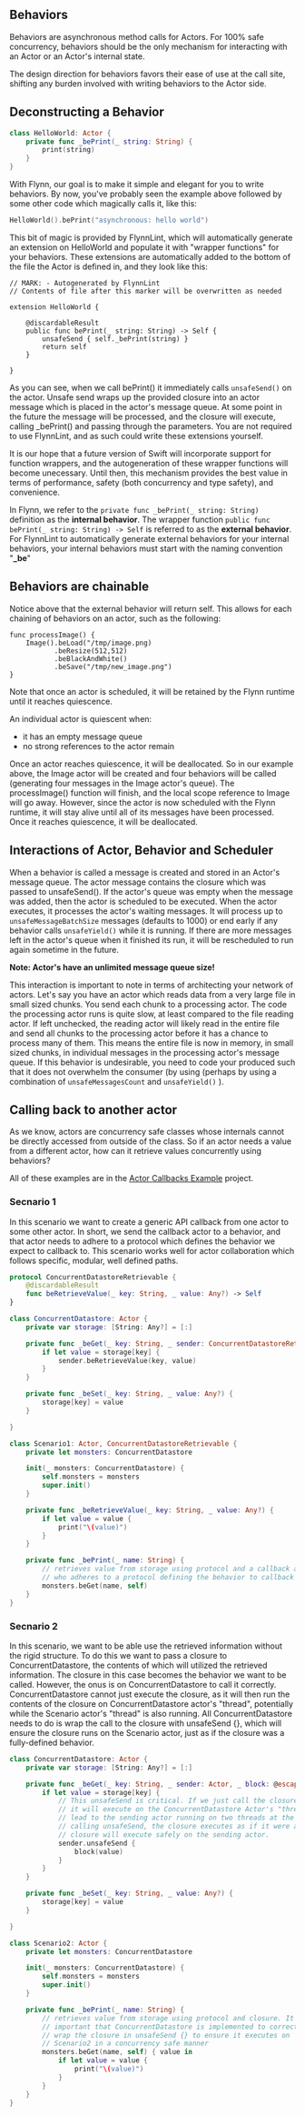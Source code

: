 ## Behaviors

Behaviors are asynchronous method calls for Actors. For 100% safe concurrency, behaviors should be the only mechanism for interacting with an Actor or an Actor's internal state.

The design direction for behaviors favors their ease of use at the call site, shifting any burden involved with writing behaviors to the Actor side.


## Deconstructing a Behavior

```swift
class HelloWorld: Actor {
    private func _bePrint(_ string: String) {
        print(string)
    }
}
```

With Flynn, our goal is to make it simple and elegant for you to write behaviors. By now, you've probably seen the example above followed by some other code which magically calls it, like this:

```swift
HelloWorld().bePrint("asynchronous: hello world")
```

This bit of magic is provided by FlynnLint, which will automatically generate an extension on HelloWorld and populate it with "wrapper functions" for your behaviors.  These extensions are automatically added to the bottom of the file the Actor is defined in, and they look like this:

```
// MARK: - Autogenerated by FlynnLint
// Contents of file after this marker will be overwritten as needed

extension HelloWorld {

    @discardableResult
    public func bePrint(_ string: String) -> Self {
        unsafeSend { self._bePrint(string) }
        return self
    }

}
```

As you can see, when we call bePrint() it immediately calls ```unsafeSend()``` on the actor. Unsafe send wraps up the provided closure into an actor message which is placed in the actor's message queue. At some point in the future the message will be processed, and the closure will execute, calling _bePrint() and passing through the parameters.  You are not required to use FlynnLint, and as such could write these extensions yourself.

It is our hope that a future version of Swift will incorporate support for function wrappers, and the autogeneration of these wrapper functions will become unecessary.  Until then, this mechanism provides the best value in terms of performance, safety (both concurrency and type safety), and convenience.

In Flynn, we refer to the ```private func _bePrint(_ string: String)``` definition as the **internal behavior**.  The wrapper function ```public func bePrint(_ string: String) -> Self``` is referred to as the **external behavior**.  For FlynnLint to automatically generate external behaviors for your internal behaviors, your internal behaviors must start with the naming convention "**_be**"

## Behaviors are chainable

Notice above that the external behavior will return self. This allows for each chaining of behaviors on an actor, such as the following:

```
func processImage() {
    Image().beLoad("/tmp/image.png)
           .beResize(512,512)
           .beBlackAndWhite()
           .beSave("/tmp/new_image.png")
}
```

Note that once an actor is scheduled, it will be retained by the Flynn runtime until it reaches quiescence.

An individual actor is quiescent when:

- it has an empty message queue
- no strong references to the actor remain

Once an actor reaches quiescence, it will be deallocated. So in our example above, the Image actor will be created and four behaviors will be called (generating four messages in the Image actor's queue).  The processImage() function will finish, and the local scope reference to Image will go away. However, since the actor is now scheduled with the Flynn runtime, it will stay alive until all of its messages have been processed. Once it reaches quiescence, it will be deallocated.


## Interactions of Actor, Behavior and Scheduler

When a behavior is called a message is created and stored in an Actor's message queue.  The actor message contains the closure which was passed to unsafeSend(). If the actor's queue was empty when the message was added, then the actor is scheduled to be executed.  When the actor executes, it processes the actor's waiting messages.  It will process up to ```unsafeMessageBatchSize``` messages (defaults to 1000) or end early if any behavior calls ```unsafeYield()``` while it is running.  If there are more messages left in the actor's queue when it finished its run, it will be rescheduled to run again sometime in the future.

**Note: Actor's have an unlimited message queue size!**

This interaction is important to note in terms of architecting your network of actors. Let's say you have an actor which reads data from a very large file in small sized chunks. You send each chunk to a processing actor. The code the processing actor runs is quite slow, at least compared to the file reading actor. If left unchecked, the reading actor will likely read in the entire file and send all chunks to the processing actor before it has a chance to process many of them. This means the entire file is now in memory, in small sized chunks, in individual messages in the processing actor's message queue.  If this behavior is undesirable, you need to code your produced such that it does not overwhelm the consumer (by using (perhaps by using a combination of ```unsafeMessagesCount``` and ```unsafeYield()``` ).

## Calling back to another actor

As we know, actors are concurrency safe classes whose internals cannot be directly accessed from outside of the class. So if an actor needs a value from a different actor, how can it retrieve values concurrently using behaviors?

All of these examples are in the [Actor Callbacks Example](../Examples/ActorCallbacks) project.

### Secnario 1

In this scenario we want to create a generic API callback from one actor to some other actor.  In short, we send the callback actor to a behavior, and that actor needs to adhere to a protocol which defines the behavior we expect to callback to. This scenario works well for actor collaboration which follows specific, modular, well defined paths.

```swift
protocol ConcurrentDatastoreRetrievable {
    @discardableResult
    func beRetrieveValue(_ key: String, _ value: Any?) -> Self
}

class ConcurrentDatastore: Actor {
    private var storage: [String: Any?] = [:]

    private func _beGet(_ key: String, _ sender: ConcurrentDatastoreRetrievable) {
        if let value = storage[key] {
            sender.beRetrieveValue(key, value)
        }
    }

    private func _beSet(_ key: String, _ value: Any?) {
        storage[key] = value
    }

}
```

```swift
class Scenario1: Actor, ConcurrentDatastoreRetrievable {
    private let monsters: ConcurrentDatastore

    init(_ monsters: ConcurrentDatastore) {
        self.monsters = monsters
        super.init()
    }

    private func _beRetrieveValue(_ key: String, _ value: Any?) {
        if let value = value {
            print("\(value)")
        }
    }

    private func _bePrint(_ name: String) {
        // retrieves value from storage using protocol and a callback actor
        // who adheres to a protocol defining the behavior to callback on
        monsters.beGet(name, self)
    }
}
```

### Secnario 2

In this scenario, we want to be able use the retrieved information without the rigid structure. To do this we want to pass a closure to ConcurrentDatastore, the contents of which will utilized the retrieved information. The closure in this case becomes the behavior we want to be called. However, the onus is on ConcurrentDatastore to call it correctly. ConcurrentDatastore cannot just execute the closure, as it will then run the contents of the closure on ConcurrentDatastore actor's "thread", potentially while the Scenario actor's "thread" is also running.  All ConcurrentDatastore needs to do is wrap the call to the closure with unsafeSend {}, which will ensure the closure runs on the Scenario actor, just as if the closure was a fully-defined behavior.

```swift
class ConcurrentDatastore: Actor {
    private var storage: [String: Any?] = [:]

    private func _beGet(_ key: String, _ sender: Actor, _ block: @escaping (Any?) -> Void) {
        if let value = storage[key] {
            // This unsafeSend is critical. If we just call the closure directly, then
            // it will execute on the ConcurrentDatastore Actor's "thread" and it could
            // lead to the sending actor running on two threads at the same time. By
            // calling unsafeSend, the closure executes as if it were a behavior, so the
            // closure will execute safely on the sending actor.
            sender.unsafeSend {
                block(value)
            }
        }
    }

    private func _beSet(_ key: String, _ value: Any?) {
        storage[key] = value
    }

}
```

```swift
class Scenario2: Actor {
    private let monsters: ConcurrentDatastore

    init(_ monsters: ConcurrentDatastore) {
        self.monsters = monsters
        super.init()
    }

    private func _bePrint(_ name: String) {
        // retrieves value from storage using protocol and closure. It is
        // important that ConcurrentDatastore is implemented to correctly
        // wrap the closure in unsafeSend {} to ensure it executes on
        // Scenario2 in a concurrency safe manner
        monsters.beGet(name, self) { value in
            if let value = value {
                print("\(value)")
            }
        }
    }
}
```